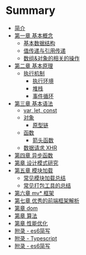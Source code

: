 # Summary

* [简介](README.md)
* [第一章 基本概念](chapter1/README.md)
    * [基本数据结构](chapter1/section1.md)
    * [值传递与引用传递](chapter1/section2.md)
    * [数组&对象的相关的操作](chapter1/section3.md)
* [第二章 基本原理](chapter2/README.md)
    * [执行机制](chapter2/section1.md)
        * [执行环境](chapter2/section1.1.md)
        * [堆栈](chapter2/section1.2.md)
        * [事件循环](chapter2/section1.3.md)
* [第三章 基本语法](chapter3/README.md)
    * [var, let, const](chapter3/section1.md)
    * [对象](chapter3/section1.md)
        * [原型链]()
    * [函数](chapter3/section1.md)
        * [箭头函数](chapter3/section1.md)
    * [数据请求 XHR]()
* [第四章 异步函数](chapter4/README.md)
* [第章 设计模式研究](chapter5/README.md)
* [第五章 模块加载](chapter5/README.md)
    * [常见模块加载总结]()
    * [常见打包工具的总结]()
* [第六章 mv* 框架]()
* [第七章 优秀的前端框架解析 ]()
* [第章 dom]()
* [第章 算法]()
* [第章 性能优化]()
* [附录 - es6简写](AppendixA/README.md)
* [附录 - Typescript](AppendixB/README.md)
* [附录 - es6简写](AppendixC/README.md)



